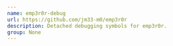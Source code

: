 ```yaml
---
name: emp3r0r-debug
url: https://github.com/jm33-m0/emp3r0r
description: Detached debugging symbols for emp3r0r.
group: None
---
```

